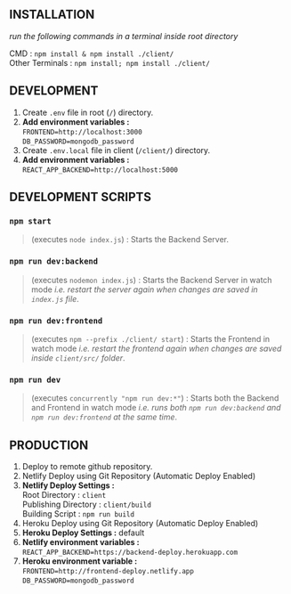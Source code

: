 ## INSTALLATION

_run the following commands in a terminal inside root directory_

CMD : `npm install & npm install ./client/` \
Other Terminals : `npm install; npm install ./client/`

## DEVELOPMENT

1. Create `.env` file in root (`/`) directory.
2. **Add environment variables :** \
   `FRONTEND=http://localhost:3000` \
   `DB_PASSWORD=mongodb_password`
3. Create `.env.local` file in client (`/client/`) directory.
4. **Add environment variables :** \
   `REACT_APP_BACKEND=http://localhost:5000`

## DEVELOPMENT SCRIPTS

### `npm start`

> (executes `node index.js`) : Starts the Backend Server.

### `npm run dev:backend`

> (executes `nodemon index.js`) : Starts the Backend Server in watch mode _i.e. restart the server again when changes are saved in `index.js` file_.

### `npm run dev:frontend`

> (executes `npm --prefix ./client/ start`) : Starts the Frontend in watch mode _i.e. restart the frontend again when changes are saved inside `client/src/` folder_.

### `npm run dev`

> (executes `concurrently "npm run dev:*"`) : Starts both the Backend and Frontend in watch mode _i.e. runs both `npm run dev:backend` and `npm run dev:frontend` at the same time_.

## PRODUCTION

1. Deploy to remote github repository.
2. Netlify Deploy using Git Repository (Automatic Deploy Enabled)
3. **Netlify Deploy Settings :** \
   Root Directory : `client` \
   Publishing Directory : `client/build` \
   Building Script : `npm run build `
4. Heroku Deploy using Git Repository (Automatic Deploy Enabled)
5. **Heroku Deploy Settings :** default
6. **Netlify environment variables :** \
   `REACT_APP_BACKEND=https://backend-deploy.herokuapp.com`
7. **Heroku environment variable :** \
   `FRONTEND=http://frontend-deploy.netlify.app` \
   `DB_PASSWORD=mongodb_password`
